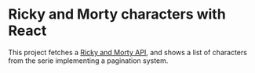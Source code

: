 # Ricky and Morty characters with React

This project fetches a [Ricky and Morty API](https://rickandmortyapi.com/), and shows a list of characters from the serie implementing a pagination system.
